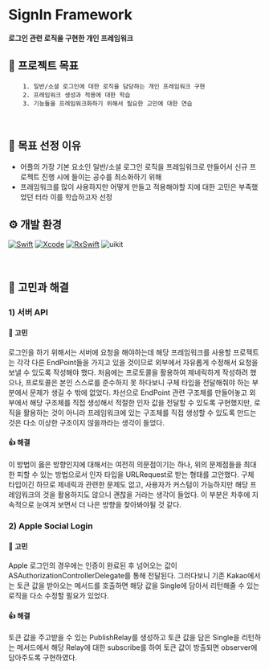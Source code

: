 # SignIn Framework

**로그인 관련 로직을 구현한 개인 프레임워크**
<br>

## 🎯 프로젝트 목표

```
    1. 일반/소셜 로그인에 대한 로직을 담당하는 개인 프레임워크 구현
    2. 프레임워크 생성과 적용에 대한 학습
    3. 기능들을 프레임워크화하기 위해서 필요한 고민에 대한 연습
```
<br>

## 🙊 목표 선정 이유
- 어플의 가장 기본 요소인 일반/소셜 로그인 로직을 프레임워크로 만들어서 신규 프로젝트 진행 시에 들이는 공수를 최소화하기 위해
- 프레임워크를 많이 사용하지만 어떻게 만들고 적용해야할 지에 대한 고민은 부족했었던 터라 이를 학습하고자 선정

## ⚙️ 개발 환경


[![Swift](https://img.shields.io/badge/swift-v5.6.1-orange?logo=swift)](https://developer.apple.com/kr/swift/)
[![Xcode](https://img.shields.io/badge/xcode-v14.1-blue?logo=xcode)](https://developer.apple.com/kr/xcode/)
[![RxSwift](https://img.shields.io/badge/RxSwift-6.5.0-red)]()
<img src="https://img.shields.io/badge/UIkit-000000?style=flat&logo=UIkit" alt="uikit" maxWidth="100%">


<br>

## 🌟 고민과 해결

### 1) 서버 API
#### 🤞 고민
로그인을 하기 위해서는 서버에 요청을 해야하는데 해당 프레임워크를 사용할 프로젝트는 각각 다른 EndPoint들을 가지고 있을 것이므로 외부에서 자유롭게 수정해서 요청을 보낼 수 있도록 작성해야 했다.
처음에는 프로토콜을 활용하여 제네릭하게 작성하려 했으나, 프로토콜은 본인 스스로를 준수하지 못 하다보니 구체 타입을 전달해줘야 하는 부분에서 문제가 생길 수 밖에 없었다.
차선으로 EndPoint 관련 구조체를 만들어놓고 외부에서 해당 구조체를 직접 생성해서 적절한 인자 값을 전달할 수 있도록 구현했지만, 로직을 활용하는 것이 아니라 프레임워크에 있는 구조체를 직접 생성할 수 있도록 만드는 것은 다소 이상한 구조이지 않을까라는 생각이 들었다.

#### 👍 해결
이 방법이 옳은 방향인지에 대해서는 여전히 의문점이기는 하나, 위의 문제점들을 최대한 피할 수 있는 방법으로서 인자 타입을 URLRequest로 받는 형태를 고안했다.
구체 타입이긴 하므로 제네릭과 관련한 문제도 없고, 사용자가 커스텀이 가능하지만 해당 프레임워크의 것을 활용하지도 않으니 괜찮을 거라는 생각이 들었다. 이 부분은 차후에 지속적으로 눈여겨 보면서 더 나은 방향을 찾아봐야될 것 같다.

### 2) Apple Social Login
#### 🤞 고민
Apple 로그인의 경우에는 인증이 완료된 후 넘어오는 값이 ASAuthorizationControllerDelegate를 통해 전달된다. 그러다보니 기존 Kakao에서는 토큰 값을 받아오는 메서드를 호출하면 해당 값을 Single에 담아서 리턴해줄 수 있는 로직을 다소 수정할 필요가 있었다.

#### 👍 해결
토큰 값을 주고받을 수 있는 PublishRelay를 생성하고 토큰 값을 담은 Single을 리턴하는 메서드에서 해당 Relay에 대한 subscribe를 하여 토큰 값이 방출되면 observer에 담아주도록 구현하였다.
